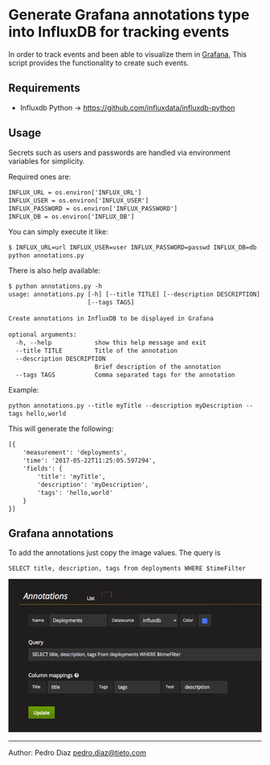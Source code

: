 # Generate Grafana annotations type into InfluxDB for tracking events

In order to track events and been able to visualize them in [Grafana](http://docs.grafana.org/reference/annotations/), 
This script provides the functionality to create such events. 

## Requirements

- Influxdb Python -> https://github.com/influxdata/influxdb-python

## Usage

Secrets such as users and passwords are handled via environment variables for simplicity. 

Required ones are: 

```
INFLUX_URL = os.environ['INFLUX_URL']
INFLUX_USER = os.environ['INFLUX_USER']
INFLUX_PASSWORD = os.environ['INFLUX_PASSWORD']
INFLUX_DB = os.environ['INFLUX_DB']
```

You can simply execute it like:
```
$ INFLUX_URL=url INFLUX_USER=user INFLUX_PASSWORD=passwd INFLUX_DB=db python annotations.py
```

There is also help available:

```
$ python annotations.py -h
usage: annotations.py [-h] [--title TITLE] [--description DESCRIPTION]
                      [--tags TAGS]

Create annotations in InfluxDB to be displayed in Grafana

optional arguments:
  -h, --help            show this help message and exit
  --title TITLE         Title of the annotation
  --description DESCRIPTION
                        Brief description of the annotation
  --tags TAGS           Comma separated tags for the annotation

```

Example: 

```
python annotations.py --title myTitle --description myDescription --tags hello,world
```

This will generate the following:

```
[{
	'measurement': 'deployments',
	'time': '2017-05-22T11:25:05.597294',
	'fields': {
		'title': 'myTitle',
		'description': 'myDescription',
		'tags': 'hello,world'
	}
}]
```

## Grafana annotations

To add the annotations just copy the image values. The query is

```
SELECT title, description, tags from deployments WHERE $timeFilter
```

<img src="images/annotations.png">


----------
Author: Pedro Diaz <pedro.diaz@tieto.com>